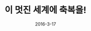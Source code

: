 ---
layout: video
title: "  이 멋진 세계에 축복을!"
dir: 이 멋진 세계에 축복을
num: 10
date: 2016-3-17
categories:
- 2016-1
tags: [이 멋진 세계에 축복을!]
img: //api.moeni.net/img.php?img=2015/12/konosuba1.jpg
---
